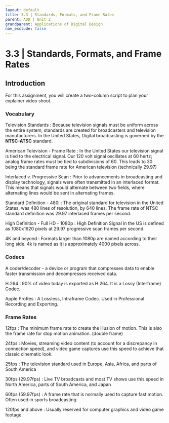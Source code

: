 ```yaml
---
layout: default
title: 3.3 | Standards, Formats, and Frame Rates
parent: ADD | Unit 2
grandparent: Applications of Digital Design
nav_exclude: false
---
```

# 3.3 | Standards, Formats, and Frame Rates

## Introduction
For this assignment, you will create a two-column script to plan your explainer video shoot.

    
### Vocabulary
Television Standards
: Because television signals must be uniform across the entire system, standards are created for broadcasters and television manufacturers.
In the United States, Digital broadcasting is governed by the **NTSC-ATSC** standard.

American Television - Frame Rate
: In the United States our television signal is tied to the electrical signal. Our 120 volt signal oscillates at 60 hertz; analog frame rates must be tied to subdivisions of 60. This leads to 30 being the standard frame rate for American television (technically 29.97)

Interlaced v. Progressive Scan
: Prior to advancements in broadcasting and display technology, signals were often transmitted in an interlaced format. This means that signals would alternate between two fields, where alternating lines would be sent in alternating frames.

Standard Definition - 480i 
: The original standard for television in the United States, was 480 lines of resolution, by 640 lines. The frame rate of NTSC standard definition was 29.97 interlaced frames per second. 

High Definition - Full HD - 1080p
: High Definition Signal in the US is defined as 1080x1920 pixels at 29.97 progressive scan frames per second.

4K and beyond
: Formats larger than 1080p are named according to their long side. 4k is named as it is approximately 4000 pixels across.

### Codecs
A coder/decoder - a device or program that compresses data to enable faster transmission and decompresses received data.

H.264
: 90% of video today is exported as H.264. It is a Lossy (Interframe) Codec.

Apple ProRes
: A Lossless, Intraframe Codec. Used in Professional Recording and Exporting.

### Frame Rates

12fps
: The minimum frame rate to create the illusion of motion. This is also the frame rate for stop motion animation. (double frame)

24fps
: Movies, streaming video content (to account for a discrepancy in connection speed), and video game captures use this speed to achieve that classic cinematic look.

25fps
: The television standard used in Europe, Asia, Africa, and parts of South America

30fps (29.97fps)
: Live TV broadcasts and most TV shows use this speed in North America, parts of South America, and Japan

60fps (59.97fps)
: A frame rate that is normally used to capture fast motion. Often used in sports broadcasting

120fps and above
: Usually reserved for computer graphics and video game footage.

